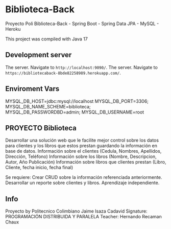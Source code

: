 # Biblioteca-Back
 Proyecto Poli Biblioteca-Back - Spring Boot - Spring Data JPA - MySQL - Heroku

This project was compiled with Java 17

## Development server

The server. Navigate to `http://localhost:9090/`.
The server. Navigate to `https://bibliotecaback-8bde82258989.herokuapp.com/`.

## Enviroment Vars
MYSQL_DB_HOST=jdbc:mysql://localhost
MYSQL_DB_PORT=3306;
MYSQL_DB_NAME_SCHEME=biblioteca;
MYSQL_DB_PASSWORDBD=admin;
MYSQL_DB_USERNAME=root

## PROYECTO Biblioteca
Desarrollar una solución web que le facilite mejor control sobre los datos para clientes y los libros que estos prestan guardando la información en base de datos.
Información sobre el clientes (Cedula, Nombres, Apellidos, Dirección, Teléfono)
Información sobre los libros (Nombre, Descripcion, Autor, Año Publicación)
Información sobre libros que clientes prestan (Libro, Cliente, fecha inicio, fecha final)

Se requiere:
Crear CRUD sobre la información referenciada anteriormente.
Desarrollar un reporte sobre clientes y libros.
Aprendizaje independiente.

## Info
Proyecto by Politecnico Colimbiano Jaime Isaza Cadavid
Signature: PROGRAMACIÓN DISTRIBUIDA Y PARALELA
Teacher: Hernando Recaman Chaux
